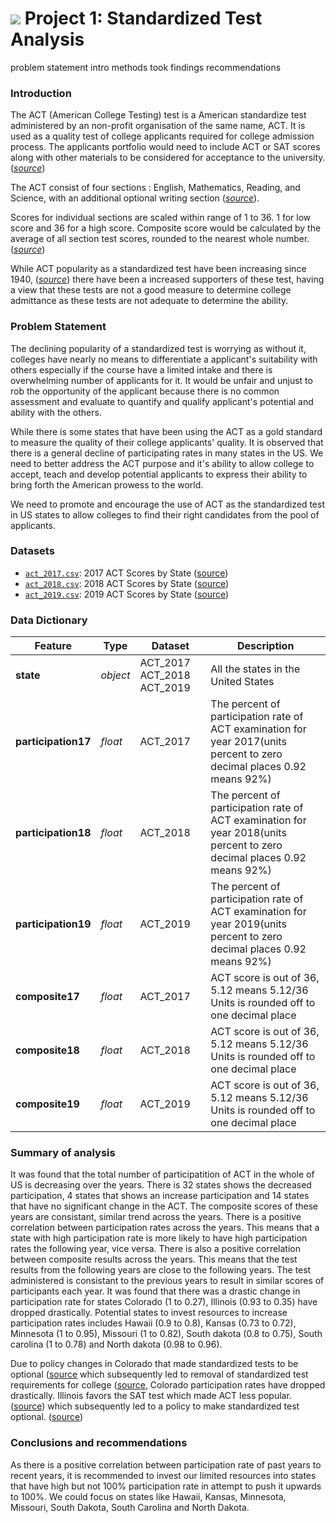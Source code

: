 # ![](https://ga-dash.s3.amazonaws.com/production/assets/logo-9f88ae6c9c3871690e33280fcf557f33.png) Project 1: Standardized Test Analysis
problem statement
intro
methods took
findings
recommendations

### Introduction
The ACT (American College Testing) test is a American standardize test administered by an non-profit organisation of the same name, ACT. It is used as a quality test of college applicants required for college admission process. The applicants portfolio would need to include ACT or SAT scores along with other materials to be considered for acceptance to the university.([*source*](https://www.act.org/))

The ACT consist of four sections : English, Mathematics, Reading, and Science, with an additional optional writing section ([*source*](https://www.act.org/content/act/en/products-and-services/the-act/scores/understanding-your-scores.html)). 

Scores for individual sections are scaled within range of 1 to 36. 1 for low score and 36 for a high score. Composite score would be calculated by the average of all section test scores, rounded to the nearest whole number. ([*source*](https://www.act.org/content/act/en/products-and-services/the-act/scores/understanding-your-scores.html))

While ACT popularity as a standardized test have been increasing since 1940, ([*source*](https://www.minotdailynews.com/news/local-news/2017/04/a-brief-history-of-the-sat-and-act/)) there have been a increased supporters of these test, having a view that these tests are not a good measure to determine college admittance as these tests are not adequate to determine the ability.

### Problem Statement

The declining popularity of a standardized test is worrying as without it, colleges have nearly no means to differentiate a applicant's suitability with others especially if the course have a limited intake and there is overwhelming number of applicants for it. It would be unfair and unjust to rob the opportunity of the applicant because there is no common assessment and evaluate to quantify and qualify applicant's potential and ability with the others. 

While there is some states that have been using the ACT as a gold standard to measure the quality of their college applicants' quality. It is observed that there is a general decline of participating rates in many states in the US. We need to better address the ACT purpose and it's ability to allow college to accept, teach and develop potential applicants to express their ability to bring forth the American prowess to the world.

We need to promote and encourage the use of ACT as the standardized test in US states to allow colleges to find their right candidates from the pool of applicants. 


### Datasets


* [`act_2017.csv`](./data/act_2017.csv): 2017 ACT Scores by State ([source](https://blog.prepscholar.com/act-scores-by-state-averages-highs-and-lows))
* [`act_2018.csv`](./data/act_2018.csv): 2018 ACT Scores by State ([source](https://blog.prepscholar.com/act-scores-by-state-averages-highs-and-lows))
* [`act_2019.csv`](./data/act_2019.csv): 2019 ACT Scores by State ([source](https://blog.prepscholar.com/act-scores-by-state-averages-highs-and-lows))


### Data Dictionary

|Feature|Type|Dataset|Description|
|---|---|---|---|
|**state**|*object*|ACT_2017 ACT_2018 ACT_2019|All the states in the United States| 
|**participation17**|*float*|ACT_2017|The percent of participation rate of ACT examination for year 2017(units percent to zero decimal places 0.92 means 92%)|
|**participation18**|*float*|ACT_2018|The percent of participation rate of ACT examination for year 2018(units percent to zero decimal places 0.92 means 92%)|
|**participation19**|*float*|ACT_2019|The percent of participation rate of ACT examination for year 2019(units percent to zero decimal places 0.92 means 92%)|
|**composite17**|*float*|ACT_2017 |ACT score is out of 36, 5.12 means 5.12/36 Units is rounded off to one decimal place|
|**composite18**|*float*|ACT_2018|ACT score is out of 36, 5.12 means 5.12/36 Units is rounded off to one decimal place|
|**composite19**|*float*|ACT_2019|ACT score is out of 36, 5.12 means 5.12/36 Units is rounded off to one decimal place|


### Summary of analysis

It was found that the total number of participatition of ACT in the whole of US is decreasing over the years. There is 32 states shows the decreased participation, 4 states that shows an increase participation and 14 states that have no significant change in the ACT. The composite scores of these years are consistant, similar trend across the years. There is a positive correlation between participation rates across the years. This means that a state with high participation rate is more likely to have high participation rates the following year, vice versa. There is also a positive correlation between composite results across the years. This means that the test results from the following years are close to the following years. The test administered is consistant to the previous years to result in similar scores of participants each year. It was found that there was a drastic change in participation rate for states Colorado (1 to 0.27), Illinois (0.93 to 0.35) have dropped drastically. Potential states to invest resources to increase participation rates includes Hawaii (0.9 to 0.8), Kansas (0.73 to 0.72), Minnesota (1 to 0.95), Missouri (1 to 0.82), South dakota (0.8 to 0.75), South carolina (1 to 0.78) and North dakota (0.98 to 0.96).

Due to policy changes in Colorado that made standardized tests to be optional ([source](https://www.9news.com/article/news/education/act-sat-optional-colorado/73-74236f34-2c62-4461-87ce-4736412bd4a1) which subsequently led to removal of standardized test requirements for college ([source](https://www.npr.org/2021/05/27/1000868262/colorado-becomes-first-state-to-ban-legacy-college-admissions), Colorado participation rates have dropped drastically.
Illinois favors the SAT test which made ACT less popular.([source](https://chicago.chalkbeat.org/2018/7/27/21105418/illinois-has-embraced-the-sat-and-the-act-is-mad-about-it)) which subsequently led to a policy to make standardized test optional. ([source](https://www.washingtonexaminer.com/politics/standardized-tests-no-longer-required-for-illinois-public-college-admissions))

### Conclusions and recommendations
As there is a positive correlation between participation rate of past years to recent years, it is recommended to invest our limited resources into states that have high but not 100% participation rate in attempt to push it upwards to 100%. We could focus on states like Hawaii, Kansas, Minnesota, Missouri, South Dakota, South Carolina and North Dakota.
